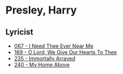# Presley, Harry

## Lyricist

- [067 - I Need Thee Ever Near Me](/hymns/067.md)
- [169 - O Lord, We Give Our Hearts To Thee](/hymns/169.md)
- [235 - Immortally Arrayed](/hymns/235.md)
- [240 - My Home Above](/hymns/240.md)

